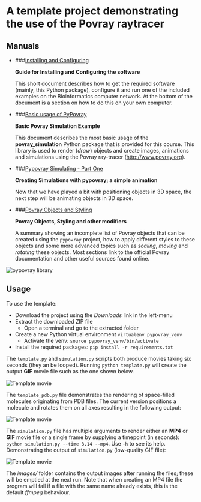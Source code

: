 # A template project demonstrating the use of the Povray raytracer

## Manuals

* ###[Installing and Configuring](http://nbviewer.jupyter.org/urls/bitbucket.org/mkempenaar/pypovray/raw/master/manual/install_and_configure.ipynb)

    **Guide for Installing and Configuring the software**  
      
    This short document describes how to get the required software (mainly, this Python package), configure it and run one of the included examples on the Bioinformatics computer network. At the bottom of the document is a section on how to do this on your own computer.

* ###[Basic usage of PyPovray](http://nbviewer.jupyter.org/urls/bitbucket.org/mkempenaar/pypovray/raw/master/manual/povray_basic.ipynb)

    **Basic Povray Simulation Example**  
      
    This document describes the most basic usage of the **povray_simulation** Python package that is provided for this course. This library is used to render (*draw*) objects and create images, animations and simulations using the Povray ray-tracer (http://www.povray.org).

* ###[Pypovray Simulating - Part One](http://nbviewer.jupyter.org/urls/bitbucket.org/mkempenaar/pypovray/raw/master/manual/pypovray_simulation_1.ipynb)

    **Creating Simulations with pypovray; a simple animation**
    
    Now that we have played a bit with positioning objects in 3D space, the next step will be animating objects in 3D space.

* ###[Povray Objects and Styling](http://nbviewer.jupyter.org/urls/bitbucket.org/mkempenaar/pypovray/raw/master/manual/povray_objects.ipynb)

    **Povray Objects, Styling and other modifiers**

    A summary showing an incomplete list of Povray objects that can be created using the `pypovray` project, how to apply different styles to these objects and some more advanced topics such as *scaling*, *moving* and *rotating* these objects. Most sections link to the official Povray documentation and other useful sources found online. 

![pypovray library](https://bitbucket.org/mkempenaar/pypovray/raw/master/manual/files/pypovray.png)

## Usage

To use the template:

* Download the project using the *Downloads* link in the left-menu
* Extract the downloaded ZIP file
    * Open a terminal and go to the extracted folder
* Create a new Python virtual environment `virtualenv pypovray_venv`
    * Activate the venv: `source pypovray_venv/bin/activate`
* Install the required packages: `pip install -r requirements.txt`

The `template.py` and `simulation.py` scripts both produce movies taking six seconds (they an be looped). Running `python template.py` will create the output **GIF** movie file such as the one shown below.

![Template movie](https://bitbucket.org/mkempenaar/pypovray/raw/master/movies/template_md.gif)

The `template_pdb.py` file demonstrates the rendering of space-filled molecules originating from PDB files. The current version positions a molecule and rotates them on all axes resulting in the following output:

![Template movie](https://bitbucket.org/mkempenaar/pypovray/raw/master/movies/rotation_md.gif)

The `simulation.py` file has multiple arguments to render either an **MP4** or **GIF** movie file or a single frame by supplying a timepoint (in seconds): `python simulation.py --time 3.14 --mp4`. Use `-h` to see its help. Demonstrating the output of `simulation.py` (low-quality GIF file):

![Template movie](https://bitbucket.org/mkempenaar/pypovray/raw/master/movies/simulation_md.gif) 

The *images/* folder contains the output images after running the files; these will be emptied at the next run. Note that when creating an MP4 file the program will fail if a file with the same name already exists, this is the default *ffmpeg* behaviour.
